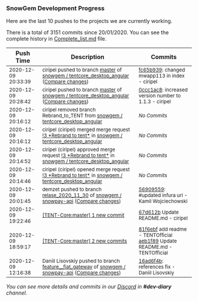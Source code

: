 
### SnowGem Development Progress

Here are the last 10 pushes to the projects we are currently working.

There is a total of 3151 commits since 20/01/2020. You can see the complete history in
 [Complete_list.md](Complete_list.md) file.

| Push Time | Description | Commits |
| --- | --- | --- |
| <sub>2020-12-09 20:33:39</sub> | <sub>ciripel pushed to branch [master](https://gitlab.com/snowgem/tentcore_desktop_angular/commits/master) of [snowgem / tentcore\_desktop\_angular](https://gitlab.com/snowgem/tentcore_desktop_angular) ([Compare changes](https://gitlab.com/snowgem/tentcore_desktop_angular/compare/0ccc1ac8847f66c2402d157512a3d515f24184cf...fc65b939ee0582cfe37767532a55423d33733387))</sub> | <sub>[fc65b939](https://gitlab.com/snowgem/tentcore_desktop_angular/-/commit/fc65b939ee0582cfe37767532a55423d33733387): changed mwapp113 in index - ciripel</sub> |
| <sub>2020-12-09 20:28:42</sub> | <sub>ciripel pushed to branch [master](https://gitlab.com/snowgem/tentcore_desktop_angular/commits/master) of [snowgem / tentcore\_desktop\_angular](https://gitlab.com/snowgem/tentcore_desktop_angular) ([Compare changes](https://gitlab.com/snowgem/tentcore_desktop_angular/compare/c108ad4af8b0cb882a834e25d487bde3680b9311...0ccc1ac8847f66c2402d157512a3d515f24184cf))</sub> | <sub>[0ccc1ac8](https://gitlab.com/snowgem/tentcore_desktop_angular/-/commit/0ccc1ac8847f66c2402d157512a3d515f24184cf): increased version number to 1.1.3 - ciripel</sub> |
| <sub>2020-12-09 20:16:12</sub> | <sub>ciripel removed branch Rebrand_to_TENT from [snowgem / tentcore\_desktop\_angular](https://gitlab.com/snowgem/tentcore_desktop_angular)</sub> | <sub>_No Commits_</sub> |
| <sub>2020-12-09 20:16:12</sub> | <sub>ciripel (ciripel) merged merge request [\!3 \*Rebrand to tent\*](https://gitlab.com/snowgem/tentcore_desktop_angular/-/merge_requests/3) in [snowgem / tentcore\_desktop\_angular](https://gitlab.com/snowgem/tentcore_desktop_angular)</sub> | <sub>_No Commits_</sub> |
| <sub>2020-12-09 20:14:52</sub> | <sub>ciripel (ciripel) approved merge request [\!3 \*Rebrand to tent\*](https://gitlab.com/snowgem/tentcore_desktop_angular/-/merge_requests/3) in [snowgem / tentcore\_desktop\_angular](https://gitlab.com/snowgem/tentcore_desktop_angular)</sub> | <sub>_No Commits_</sub> |
| <sub>2020-12-09 20:14:46</sub> | <sub>ciripel (ciripel) opened merge request [\!3 \*Rebrand to tent\*](https://gitlab.com/snowgem/tentcore_desktop_angular/-/merge_requests/3) in [snowgem / tentcore\_desktop\_angular](https://gitlab.com/snowgem/tentcore_desktop_angular)</sub> | <sub>_No Commits_</sub> |
| <sub>2020-12-09 20:01:45</sub> | <sub>demzet pushed to branch [relase\_2020\_11\_30](https://gitlab.com/snowgem/snowpay-api/commits/relase_2020_11_30) of [snowgem / snowpay\-api](https://gitlab.com/snowgem/snowpay-api) ([Compare changes](https://gitlab.com/snowgem/snowpay-api/compare/dc9c500165384b2e5916d5a761858ae2b2a9c4b4...5690955911f0804dbff93fe778408ec5dadc30cf))</sub> | <sub>[56909559](https://gitlab.com/snowgem/snowpay-api/-/commit/5690955911f0804dbff93fe778408ec5dadc30cf): #updated infura url - Kamil Wojciechowski</sub> |
| <sub>2020-12-09 19:22:46</sub> | <sub>[[TENT-Core:master] 1 new commit](https://github.com/TENTOfficial/TENT-Core/commit/67d612b115715b6dc8f6629c240a129a8f5163a0)</sub> | <sub>[67d612b](https://github.com/TENTOfficial/TENT-Core/commit/67d612b115715b6dc8f6629c240a129a8f5163a0) Update README.md - ciripel</sub> |
| <sub>2020-12-09 18:59:17</sub> | <sub>[[TENT-Core:master] 2 new commits](https://github.com/TENTOfficial/TENT-Core/compare/81f6ebfd9d25^...aeb1f8997df9)</sub> | <sub>[81f6ebf](https://github.com/TENTOfficial/TENT-Core/commit/81f6ebfd9d25017ff0c5451f67a43e56aaac199c) add readme - TENTOfficial<br>[aeb1f89](https://github.com/TENTOfficial/TENT-Core/commit/aeb1f8997df9aa1d2a9ffccd2729bc43d5cda445) Update README.md - TENTOfficial</sub> |
| <sub>2020-12-09 12:16:38</sub> | <sub>Daniil Lisovskiy pushed to branch [feature\_\_fiat\_gateway](https://gitlab.com/snowgem/snowpay-api/commits/feature__fiat_gateway) of [snowgem / snowpay\-api](https://gitlab.com/snowgem/snowpay-api) ([Compare changes](https://gitlab.com/snowgem/snowpay-api/compare/65e05f27ddaea1148cdb59293a995518fca3ee47...16ad6f4b7db60e7ac0633a3210a7d7ca7bd8af3b))</sub> | <sub>[16ad6f4b](https://gitlab.com/snowgem/snowpay-api/-/commit/16ad6f4b7db60e7ac0633a3210a7d7ca7bd8af3b): references fix - Daniil Lisovskiy</sub> |

_You can see more details and commits in our [Discord](https://discord.gg/zumGnbg) in **#dev-diary** channel._
